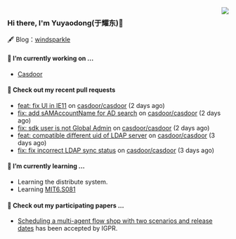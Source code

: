 <img align="right" src="https://github-readme-stats.vercel.app/api?username=leo220yuyaodog&show_icons=true&icon_color=805AD5&text_color=718096&bg_color=ffffff&hide_title=true" />

### Hi there, I'm Yuyaodong(于耀东)👋
🖋 Blog：[windsparkle](https://blog.windsparkle.top)
#### 🔭 I’m currently working on ...
- [Casdoor](https://github.com/casdoor)

#### 🔨 Check out my recent pull requests

- [feat: fix UI in IE11](https://github.com/casdoor/casdoor/pull/1871) on [casdoor/casdoor](https://github.com/casdoor/casdoor) (2 days ago)
- [fix: add sAMAccountName for AD search](https://github.com/casdoor/casdoor/pull/1869) on [casdoor/casdoor](https://github.com/casdoor/casdoor) (2 days ago)
- [fix: sdk user is not Global Admin](https://github.com/casdoor/casdoor/pull/1868) on [casdoor/casdoor](https://github.com/casdoor/casdoor) (2 days ago)
- [feat: compatible different uid of LDAP server](https://github.com/casdoor/casdoor/pull/1860) on [casdoor/casdoor](https://github.com/casdoor/casdoor) (3 days ago)
- [fix: fix incorrect LDAP sync status](https://github.com/casdoor/casdoor/pull/1859) on [casdoor/casdoor](https://github.com/casdoor/casdoor) (3 days ago)

#### 🌱 I’m currently learning ...
- Learning the distribute system.
- Learning [MIT6.S081](https://pdos.csail.mit.edu/6.828/2021/schedule.html)

#### 📜 Check out my participating papers ...
- [Scheduling a multi-agent flow shop with two scenarios and release dates](https://www.tandfonline.com/doi/full/10.1080/00207543.2023.2188646) has been accepted by IGPR.

